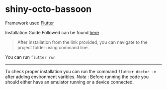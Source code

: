 # shiny-octo-bassoon

Framework used [Flutter](https://flutter.dev/)

Installation Guide Followed can be found [here](https://flutter.dev/docs/get-started/install/windows)

> After installation from the link provided, you can navigate to the project folder using command line.

You can run `flutter run`

___________

To check proper installation you can run the command `flutter doctor -v` after adding environment varibles.
*Note* : Before running the code you should either have an emulator running or a device connected. 
